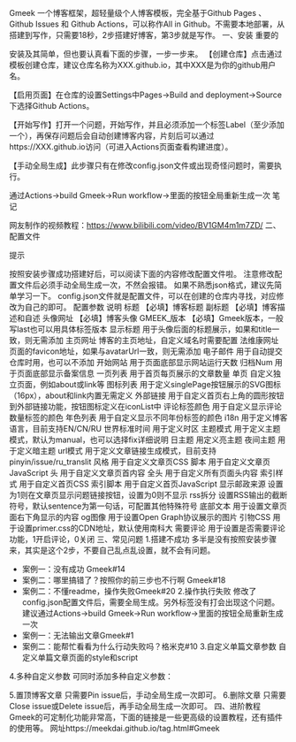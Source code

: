 Gmeek 一个博客框架，超轻量级个人博客模板，完全基于Github Pages 、 Github Issues 和 Github Actions，可以称作All in Github。不需要本地部署，从搭建到写作，只需要18秒，2步搭建好博客，第3步就是写作。
一、安装
重要的

安装及其简单，但也要认真看下面的步骤，一步一步来。
【创建仓库】点击通过模板创建仓库，建议仓库名称为XXX.github.io，其中XXX是为你的github用户名。

【启用页面】在仓库的设置Settings中Pages->Build and deployment->Source下选择Github Actions。

【开始写作】打开一个问题，开始写作，并且必须添加一个标签Label（至少添加一个），再保存问题后会自动创建博客内容，片刻后可以通过https://XXX.github.io访问（可进入Actions页面查看构建进度）。

【手动全局生成】此步骤只有在修改config.json文件或出现奇怪问题时，需要执行。

通过Actions->build Gmeek->Run workflow->里面的按钮全局重新生成一次
笔记

网友制作的视频教程：https://www.bilibili.com/video/BV1GM4m1m7ZD/
二、配置文件

提示

按照安装步骤成功搭建好后，可以阅读下面的内容修改配置文件啦。
注意修改配置文件后必须手动全局生成一次，不然会报错。
如果不熟悉json格式，建议先简单学习一下。
config.json文件就是配置文件，可以在创建的仓库内寻找，对应修改为自己的即可。
配置参数	说明
标题	【必填】博客标题
副标题	【必填】博客描述和自述
头像网址	【必填】博客头像
GMEEK_版本	【必填】Gmeek版本，一般写last也可以用具体标签版本
显示标题	用于头像后面的标题展示，如果和title一致，则无需添加
主页网址	博客的主页地址，自定义域名时需要配置
法维康网址	页面的favicon地址，如果与avatarUrl一致，则无需添加
电子邮件	用于自动提交仓库时用，也可以不添加
开始网站	用于页面底部显示网站运行天数
归档Num	用于页面底部显示备案信息
一页列表	用于首页每页展示的文章数量
单页	自定义独立页面，例如about或link等
图标列表	用于定义singlePage按钮展示的SVG图标（16px），about和link内置无需定义
外部链接	用于自定义首页右上角的圆形按钮到外部链接功能，按钮图标定义在iconList中
评论标签颜色	用于自定义显示评论数量标签的颜色
年色列表	用于自定义显示不同年份标签的颜色
i18n	用于定义博客语言，目前支持EN/CN/RU
世界标准时间	用于定义时区
主题模式	用于定义主题模式，默认为manual，也可以选择fix详细说明
日主题	用定义亮主题
夜间主题	用于定义暗主题
url模式	用于定义文章链接生成模式，目前支持pinyin/issue/ru_translit
风格	用于自定义文章页CSS
脚本	用于自定义文章页JavaScript
头	用于自定义文章页首内容
全头	用于自定义所有页面头内容
索引样式	用于自定义首页CSS
索引脚本	用于自定义首页JavaScript
显示邮政来源	设置为1则在文章页显示问题链接按钮，设置为0则不显示
rss拆分	设置RSS输出的截断符号，默认sentence为第一句话，可配置其他特殊符号
底部文本	用于设置文章页面右下角显示的内容
og图像	用于设置Open Graph协议展示的图片
引物CSS	用于设置primer.css的CDN地址，默认使用南科大
需要评论	用于设置是否需要评论功能，1开启评论，0关闭
三、常见问题
1.搭建不成功
多半是没有按照安装步骤来，其实是这个2步，不要自己乱点乱设置，就不会有问题。
* 案例一：没有成功 Gmeek#14
* 案例二：哪里搞错了？按照你的前三步也不行啊 Gmeek#18
* 案例二：不懂readme，操作失败Gmeek#20
2.操作执行失败
修改了config.json配置文件后，需要全局生成。另外标签没有打会出现这个问题。 建议通过Actions->build Gmeek->Run workflow->里面的按钮全局重新生成一次
* 案例一：无法输出文章Gmeek#1
* 案例二：能帮忙看看为什么行动失败吗？格米克#10
3.自定义单篇文章参数
自定义单篇文章页面的style和script
<!-- ##{"style":"<style>#postBody{font-size:20px}</style>"}## -->

<!-- ##{"script":"<script async src='//busuanzi.ibruce.info/busuanzi/2.3/busuanzi.pure.mini.js'></script>"}## -->
4.多种自定义参数
可同时添加多种自定义参数：
<!-- ##{"script":"<script async src='//busuanzi.ibruce.info/busuanzi/2.3/busuanzi.pure.mini.js'></script>","style":"<style>#postBody{font-size:20px}</style>","timestamp":1490764800}## -->
5.置顶博客文章
只需要Pin issue后，手动全局生成一次即可。
6.删除文章
只需要Close issue或Delete issue后，再手动全局生成一次即可。
四、进阶教程
Gmeek的可定制化功能非常高，下面的链接是一些更高级的设置教程，还有插件的使用等。 网址https://meekdai.github.io/tag.html#Gmeek